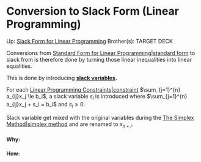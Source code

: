 # Conversion to Slack Form (Linear Programming)

Up: [Slack Form for Linear Programming](slack_form_for_linear_programming)
Brother(s):
TARGET DECK

Conversions from [Standard Form for Linear Programming|standard form](standard_form_for_linear_programming|standard_form) to slack from is therefore done by turning those linear inequalities into linear equalities.

This is done by introducing **[slack variables](slack_variables).**

For each [Linear Programming Constraints|constraint](linear_programming_constraints|constraint) $\sum_{j=1}^{n} a_{ij}x_j \le b_i$, a slack variable $s_i$ is introduced where $\sum_{j=1}^{n} a_{ij}x_j + s_i = b_i$ and $s_i \ge 0$.

Slack variable get mixed with the original variables during the [The Simplex Method|simplex method](the_simplex_method|simplex_method) and are renamed to $x_{n+i}$.


































#### Why:
#### How:









